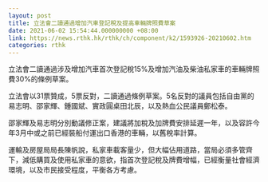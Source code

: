 ```yaml
---
layout: post
title: 立法會二讀通過增加汽車登記稅及提高車輛牌照費草案
date: 2021-06-02 15:54:44.000000000 +08:00
link: https://news.rthk.hk/rthk/ch/component/k2/1593926-20210602.htm
categories: rthk
---
```


立法會二讀通過涉及增加汽車首次登記稅15%及增加汽油及柴油私家車的車輛牌照費30%的條例草案。

立法會以31票贊成，5票反對，二讀通過條例草案。5名反對的議員包括自由黨的易志明、邵家輝、鍾國斌、實政圓桌田北辰，以及熱血公民議員鄭松泰。

邵家輝及易志明分別動議修正案，建議將加稅及加牌費安排延遲一年，以及容許今年3月中或之前已經裝船付運出口香港的車輛，以舊稅率計算。

運輸及房屋局局長陳帆說，私家車載客量少，但大幅佔用道路，當局必須多管齊下，減低購買及使用私家車的意欲，指首次登記稅及牌費增幅，已經衡量社會經濟環境，以及市民接受程度，平衡各方考慮。
